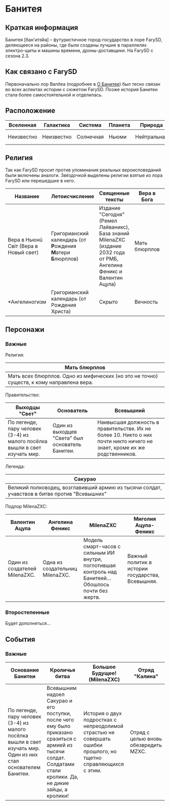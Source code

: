 # Банитея

## Краткая информация

Банитея \[бан'итэ́йа\] – футуристичное город-государство в лоре FarySD, деляющееся на районы, где были созданы лучшие в параллелях электро-щиты и машины времени, дроны-доставщики. На FarySD с сезона 2.3.

## Как связано с FarySD

Первоначально лор Banitea (подробнее в [О Банитее](about.md)) был тесно связан во всех аспектах истории с сюжетом FarySD. Позже история Банитеи стала более самостоятельной и отделилась.

## Расположение

| **Вселенная** | **Галактика** | **Система** | **Планета** | **Природа** | **Погода**       |
| ------------- | ------------- | ----------- | ----------- | ----------- | ---------------- |
| Неизвестно    | Неизвестно    | Солнечная   | Ньюми       | Нейтральная | Умеренная, тепло |

## Религия

Так как FarySD просит против упоминания реальных вероисповеданий были включены аналоги. Звёздочкой выделены религии взятые из лора FarySD или перешедшие в него.

| Название                              | Летоисчисление                                                    | Священные тексты                                                                                                        | Вера в Бога   | Другое                                                                            |
| ------------------------------------- | ----------------------------------------------------------------- | ----------------------------------------------------------------------------------------------------------------------- | ------------- | --------------------------------------------------------------------------------- |
| Вера в Ньюнü Свiт (Вера в Новый свет) | Григорианский календарь (от **Р**ождения **М**атери **Б**люрплов) | Издание "Сегодня" (Ремел Лайваникс), База знаний MilenaZXC (издание 2032 года от РМБ, Ангелина Феникс и Валентин Ацула) | Мать блюрплов | Бог любви, Бог счастья, Бог целомудрия, Бог времени, Бог защиты и семейного очага |
| \*Ангелиногизм                        | Григорианский календарь (от Рождения Христа)                      | Скрыто                                                                                                                  | Вечность      | Бог, Вселенная, Судьба, Небеса                                                    |

## Персонажи

### Важные

Религия:

| Мать блюрплов                                                                             |
| ----------------------------------------------------------------------------------------- |
| Мать всех блюрплов. Одно из мифических (но это не точно) существ, к кому направлена вера. |

Правительство:

| Выходцы "Свет"                                                             | Основатель                                       | Всевышний                                                                                                                |
| -------------------------------------------------------------------------- | ------------------------------------------------ | ------------------------------------------------------------------------------------------------------------------------ |
| По легенде, пару человек (3-4) из малого посёлка вышли в свет изучать мир. | Один из выходцев "Света" был основатель Банитеи. | Наивысшая должность в правительстве. Их не более 10. Никто о них почти никто ничего не знает, кроме их же родственников. |

Легенда:

| Сакурао                                                                                       |
| --------------------------------------------------------------------------------------------- |
| Великий полководец, возглавивший армию из тысячи солдат, учавствов в битве против "Всевышних" |

Подлор MilenaZXC:

| Валентин Ацула                | Ангелина Феникс                 | MilenaZXC                                                                                            | Миголия Ацула-Феникс                             |
| ----------------------------- | ------------------------------- | ---------------------------------------------------------------------------------------------------- | ------------------------------------------------ |
| Один из создателей MilenaZXC. | Одна из создательниц MilenaZXC. | Модель смарт-часов с сильным ИИ внутри, поглотившая контроль над Банитеей… Обошлось почти без жертв. | Важный политик в истории государства, Всевышняя. |

### Второстепенные

Будет дополняться...

## События

### Важные

| Основание Банитеи                                                                                                | Кроличья битва                                                                                                                                                      | Большое Будущее! (MilenaZXC)                                                                                     | Отряд "Калина"                        |
| ---------------------------------------------------------------------------------------------------------------- | ------------------------------------------------------------------------------------------------------------------------------------------------------------------- | ---------------------------------------------------------------------------------------------------------------- | ------------------------------------- |
| По легенде, пару человек (3-4) из малого посёлка вышли в свет изучать мир. Один из них стал основателем Банитеи. | Всевышним надоел Сакурао и его поступки, после чего ему было приказано сразиться с армией из тысячи солдат. Солдатами стали кролики. Да, не дикие зайцы, а кролики! | История о двух подростках с непреодолимой страстью не совершать ошибки прошлого, но тщетно справляющихся с этим. | Отряд с целью вновь обезвредить MZXC. |
